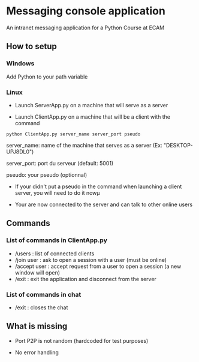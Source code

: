 # Messaging console application
An intranet messaging application for a Python Course at ECAM

## How to setup

### Windows 
Add Python to your path variable

### Linux
- Launch ServerApp.py on a machine that will serve as a server

- Launch ClientApp.py on a machine that will be a client with the command

```python ClientApp.py server_name server_port pseudo```

server_name: name of the machine that serves as a server (Ex: "DESKTOP-UPJ8DL0")

server_port: port du serveur (default: 5001)

pseudo: your pseudo (optionnal)

- If your didn't put a pseudo in the command when launching a client server, you will need to do it nowµ

- Your are now connected to the server and can talk to other online users

## Commands
### List of commands in  ClientApp.py
- /users : list of connected clients
- /join user : ask to open a session with a user (must be online)
- /accept user : accept request from a user to open a session (a new window will open)
- /exit : exit the application and disconnect from the server

### List of commands in chat
- /exit : closes the chat


## What is missing
- Port P2P is not random (hardcoded for test purposes)

- No error handling
